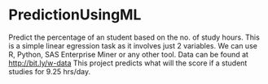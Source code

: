 # PredictionUsingML
Predict the percentage of an student based on the no. of study hours. This is a simple linear egression task as it involves just 2 variables. 
We can use R, Python, SAS Enterprise Miner or any other tool.
Data can be found at http://bit.ly/w-data
This project predicts what will the score if a student studies for 9.25 hrs/day.
